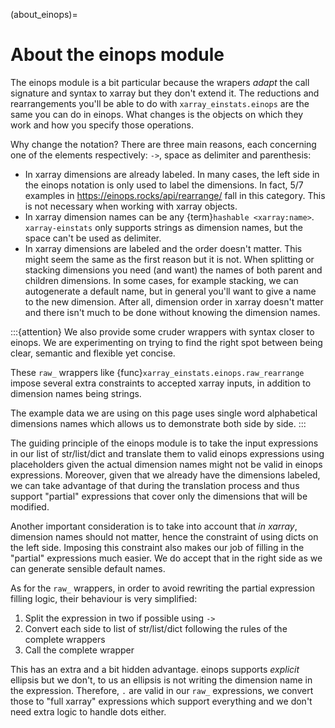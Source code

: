 (about_einops)=
# About the einops module
The einops module is a bit particular because the wrapers
_adapt_ the call signature and syntax to xarray but
they don't extend it. The reductions and rearrangements you'll be able
to do with `xarray_einstats.einops` are the same you can do in einops.
What changes is the objects on which they work and how you specify
those operations.

Why change the notation? There are three main reasons, each concerning one
of the elements respectively: `->`, space as delimiter and parenthesis:
* In xarray dimensions are already labeled. In many cases, the left
  side in the einops notation is only used to label the dimensions.
  In fact, 5/7 examples in https://einops.rocks/api/rearrange/ fall in this category.
  This is not necessary when working with xarray objects.
* In xarray dimension names can be any {term}`hashable <xarray:name>`. `xarray-einstats` only
  supports strings as dimension names, but the space can't be used as delimiter.
* In xarray dimensions are labeled and the order doesn't matter.
  This might seem the same as the first reason but it is not. When splitting
  or stacking dimensions you need (and want) the names of both parent and children dimensions.
  In some cases, for example stacking, we can autogenerate a default name, but
  in general you'll want to give a name to the new dimension. After all,
  dimension order in xarray doesn't matter and there isn't much to be done without knowing
  the dimension names.

:::{attention}
We also provide some cruder wrappers with syntax closer to einops.
We are experimenting on trying to find the right spot between being clear,
semantic and flexible yet concise.

These `raw_` wrappers like {func}`xarray_einstats.einops.raw_rearrange`
impose several extra constraints to accepted xarray inputs, in addition
to dimension names being strings.

The example data we are using on this page uses single word alphabetical
dimensions names which allows us to demonstrate both side by side.
:::

The guiding principle of the einops module is to take the input expressions
in our list of str/list/dict and translate them to valid einops expressions
using placeholders given the actual dimension names might not be valid
in einops expressions. Moreover, given that we already have the dimensions
labeled, we can take advantage of that during the translation process
and thus support "partial" expressions that cover only the dimensions
that will be modified.

Another important consideration is to take into account that _in xarray_,
dimension names should not matter, hence the constraint of using dicts
on the left side. Imposing this constraint also
makes our job of filling in the "partial" expressions much easier.
We do accept that in the right side as we can generate sensible
default names.

As for the `raw_` wrappers, in order to avoid rewriting the partial
expression filling logic, their behaviour is very simplified:
1. Split the expression in two if possible using `->`
2. Convert each side to list of str/list/dict following the rules of the complete wrappers
3. Call the complete wrapper

This has an extra and a bit hidden advantage. einops supports
_explicit_ ellipsis but we don't, to us an ellipsis is not writing
the dimension name in the expression. Therefore, `.` are valid
in our `raw_` expressions, we convert those to "full xarray" expressions
which support everything and we don't need extra logic to handle dots either.
